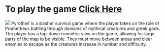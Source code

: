 # To play the game [Click Here](https://icarus-studios.github.io/pyrotheifWeb/)
![](Images/menu.png)
Pyrothief is a slasher survival game where the player takes on the role of Prometheus battling through domains of mythical creatures and greek gods. The player has a top-down isometric view on the game, allowing for large parts of the map to be visible. They must move between areas and clear enemies to escape as the creatures increase in number and difficulty.
